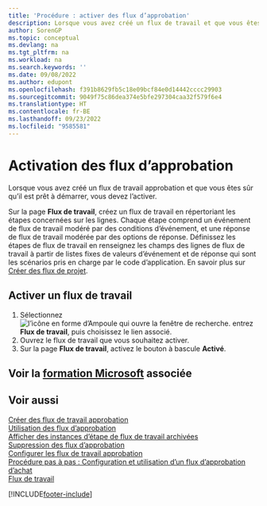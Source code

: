 ```yaml
---
title: 'Procédure : activer des flux d’approbation'
description: Lorsque vous avez créé un flux de travail et que vous êtes sûr qu’il est prêt à démarrer, vous devez l’activer.
author: SorenGP
ms.topic: conceptual
ms.devlang: na
ms.tgt_pltfrm: na
ms.workload: na
ms.search.keywords: ''
ms.date: 09/08/2022
ms.author: edupont
ms.openlocfilehash: f391b8629fb5c18e09bcf84e0d14442cccc29903
ms.sourcegitcommit: 9049f75c86dea374e5bfe297304caa32f579f6e4
ms.translationtype: HT
ms.contentlocale: fr-BE
ms.lasthandoff: 09/23/2022
ms.locfileid: "9585581"
---
```

# <a name="enable-approval-workflows"></a>Activation des flux d’approbation

Lorsque vous avez créé un flux de travail approbation et que vous êtes sûr qu’il est prêt à démarrer, vous devez l’activer.  

Sur la page **Flux de travail**, créez un flux de travail en répertoriant les étapes concernées sur les lignes. Chaque étape comprend un événement de flux de travail modéré par des conditions d’événement, et une réponse de flux de travail modérée par des options de réponse. Définissez les étapes de flux de travail en renseignez les champs des lignes de flux de travail à partir de listes fixes de valeurs d’événement et de réponse qui sont les scénarios pris en charge par le code d’application. En savoir plus sur [Créer des flux de projet](across-how-to-create-workflows.md).  

## <a name="enable-a-workflow"></a>Activer un flux de travail

1. Sélectionnez ![l’icône en forme d’Ampoule qui ouvre la fenêtre de recherche.](media/ui-search/search_small.png "Dites-moi ce que vous voulez faire") entrez **Flux de travail**, puis choisissez le lien associé.  
2. Ouvrez le flux de travail que vous souhaitez activer.  
3. Sur la page **Flux de travail**, activez le bouton à bascule **Activé**.  

## <a name="see-related-microsoft-training"></a>Voir la [formation Microsoft](/training/modules/create-workflows/) associée

## <a name="see-also"></a>Voir aussi

[Créer des flux de travail approbation](across-how-to-create-workflows.md)  
[Utilisation des flux d’approbation](across-use-workflows.md)  
[Afficher des instances d’étape de flux de travail archivées](across-how-to-view-archived-workflow-step-instances.md)  
[Suppression des flux d’approbation](across-how-to-delete-workflows.md)  
[Configurer les flux de travail approbation](across-set-up-workflows.md)  
[Procédure pas à pas : Configuration et utilisation d’un flux d’approbation d’achat](walkthrough-setting-up-and-using-a-purchase-approval-workflow.md)  
[Flux de travail](across-workflow.md)  

[!INCLUDE[footer-include](includes/footer-banner.md)]
